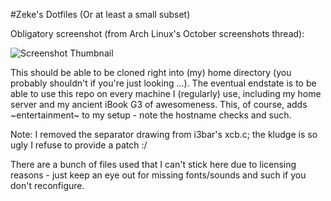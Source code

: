 #Zeke's Dotfiles
(Or at least a small subset)

Obligatory screenshot (from Arch Linux's October screenshots thread):

![Screenshot Thumbnail](http://onebit.us/x/u/ZekeSulastin/nPsGpIxamj.png)

This should be able to be cloned right into (my) home directory (you probably shouldn't if you're just looking ...).  The eventual endstate is to be able to use this repo on every machine I (regularly) use, including my home server and my ancient iBook G3 of awesomeness.  This, of course, adds ~entertainment~ to my setup - note the hostname checks and such.

Note: I removed the separator drawing from i3bar's xcb.c; the kludge is so ugly I refuse to provide a patch :/

There are a bunch of files used that I can't stick here due to licensing reasons - just keep an eye out for missing fonts/sounds and such if you don't reconfigure.
